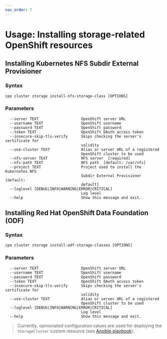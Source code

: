 ```yaml
---
nav_order: 7
---
```


# Usage: Installing storage-related OpenShift resources

## Installing Kubernetes NFS Subdir External Provisioner

### Syntax

```shell
cpo cluster storage install-nfs-storage-class [OPTIONS]
```

### Parameters

```
  --server TEXT                   OpenShift server URL
  --username TEXT                 OpenShift username
  --password TEXT                 OpenShift password
  --token TEXT                    OpenShift OAuth access token
  --insecure-skip-tls-verify      Skips checking the server's certificate for
                                  validity
  --use-cluster TEXT              Alias or server URL of a registered
                                  OpenShift cluster to be used
  --nfs-server TEXT               NFS server  [required]
  --nfs-path TEXT                 NFS path  [default: /var/nfs]
  --project TEXT                  Project used to install the Kubernetes NFS
                                  Subdir External Provisioner  [default:
                                  default]
  --loglevel [DEBUG|INFO|WARNING|ERROR|CRITICAL]
                                  Log level
  --help                          Show this message and exit.
```

## Installing Red Hat OpenShift Data Foundation (ODF)

### Syntax

```shell
cpo cluster storage install-odf-storage-classes [OPTIONS]
```

### Parameters

```
  --server TEXT                   OpenShift server URL
  --username TEXT                 OpenShift username
  --password TEXT                 OpenShift password
  --token TEXT                    OpenShift OAuth access token
  --insecure-skip-tls-verify      Skips checking the server's certificate for
                                  validity
  --use-cluster TEXT              Alias or server URL of a registered
                                  OpenShift cluster to be used
  --loglevel [DEBUG|INFO|WARNING|ERROR|CRITICAL]
                                  Log level
  --help                          Show this message and exit.
```

> Currently, opinionated configuration values are used for deploying the `StorageCluster` custom resource (see [Ansible playbook](https://github.com/IBM/cloud-pak-operations-cli/blob/master/cpo/deps/playbooks/deploy_odf_playbook.yaml)).

